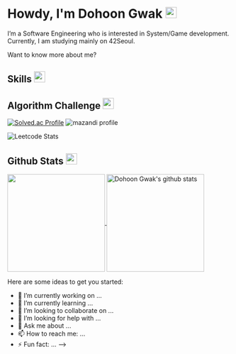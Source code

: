 <h1>Howdy, I'm Dohoon Gwak <img src="https://media.giphy.com/media/hvRJCLFzcasrR4ia7z/giphy.gif" width="25px"></h1>   

I’m a Software Engineering who is interested in System/Game development. Currently, I am studying mainly on 42Seoul.

Want to know more about me? 

  <p>
   
  </p>

## Skills <img src="https://media.giphy.com/media/QssGEmpkyEOhBCb7e1/giphy.gif" width="25px">

## Algorithm Challenge <img src="https://media.giphy.com/media/QBw33dFlgxnzXSAS27/giphy.gif" width="25px">
[![Solved.ac
Profile](http://mazassumnida.wtf/api/v2/generate_badge?boj=iphuck22)](https://solved.ac/iphuck22)
![mazandi profile](http://mazandi.herokuapp.com/api?handle=iphuck22&theme=dark)

![Leetcode Stats](https://leetcard.iphuck22/iphuck22)

## Github Stats <img src="https://media.giphy.com/media/cj87CxfRtrUifF3Ryk/giphy.gif" width="25px">
<a href="https://github.com/eldeshue">
  <img align="center" src="https://github-readme-stats.vercel.app/api/top-langs/?username=eldeshue&show_icons=true&theme=dark&langs_count=8&count_private=true&card_width=280" height="220px"/>
</a>
<a href="https://github.com/eldeshue">
 <img align="center" src="https://github-readme-stats.vercel.app/api?username=eldeshue&count_private=true&hide=stars&show_icons=true&theme=dark&line_height=27"  alt="Dohoon Gwak's github stats" height="220px" />
</a>

Here are some ideas to get you started:

- 🔭 I’m currently working on ...
- 🌱 I’m currently learning ...
- 👯 I’m looking to collaborate on ...
- 🤔 I’m looking for help with ...
- 💬 Ask me about ...
- 📫 How to reach me: ...
- ⚡ Fun fact: ...
-->

